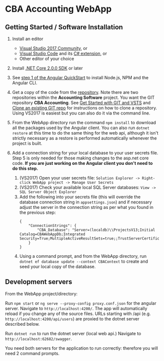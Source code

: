 # CBA Accounting WebApp

## Getting Started / Software Installation
1. Install an editor
   * [Visual Studio 2017 Community](https://docs.microsoft.com/en-us/visualstudio/install/install-visual-studio), or
   * [Visual Studio Code](https://code.visualstudio.com/) and its [C# extension](https://marketplace.visualstudio.com/items?itemName=ms-vscode.csharp), or
   * Other editor of your choice
2. Install [.NET Core 2.0.0 SDK](https://www.microsoft.com/net/core) or later
3. See [step 1 of the Angular QuickStart](https://angular.io/guide/quickstart) to install Node.js, NPM and the Angular CLI.
4. Get a copy of the code from the [repository](https://cbanewzealand.visualstudio.com/Accounting%20Software/_git/CBA%20Accounting). Note there are two repositories within the **Accounting Software** project. You want the GIT repository **CBA Accounting**.
See [Get Started with GIT and VSTS](https://docs.microsoft.com/en-us/vsts/git/gitquickstart?tabs=visual-studio) and [Clone an existing GIT repo](https://docs.microsoft.com/en-us/vsts/git/tutorial/clone?tabs=command-line) for instructions on how to clone a repository. Using VS2017 is easiest but you can also do it via the command line.
5. From the WebApp directory run the command `npm install` to download all the packages used by the Angular client. You can also run `dotnet restore` at this time to do the same thing for the web api, although it isn't strictly necessary as a restore is performed automatically whenever the project is built.

6. Add a connection string for your local database to your user secrets file. Step 5 is only needed for those making changes to the asp.net core code. **If you are just working on the Angular client you don't need to do this step.**
	1. (VS2017) Open your user secrets file: `Solution Explorer -> Right-click WebApp project -> Manage User Secrets`
	2. (VS2017) Check your available local SQL Server databases: `View -> SQL Server Object Explorer`
	3. Add the following into your secrets file (this will override the database connection string in `appsettings.json`) and if necessary adjust the server in the connection string as per what you found in the previous step:
		```
		{
			"ConnectionStrings": {
				"CBA_Database": "Server=(localdb)\\ProjectsV13;Initial Catalog=CBAWebAppDb;Integrated Security=True;MultipleActiveResultSets=true;;TrustServerCertificate=True;ApplicationIntent=ReadWrite;MultiSubnetFailover=False;"
			}
		}
		```
	4. Using a command prompt, and from the WebApp directory, run `dotnet ef database update --context CBAContext` to create and seed your local copy of the database.

## Development servers
From the WebApp project/directory:

Run `npm start` or `ng serve --proxy-config proxy.conf.json` for the angular server. 
Navigate to `http://localhost:4200/`. The app will automatically reload if you change any of the source files. 
URLs starting with /api (e.g. `http://localhost:4200/api/users`) are proxied to the dotnet server described below.

Run `dotnet run` to run the dotnet server (local web api.) Navigate to `http://localhost:62682/swagger`.

You need both servers for the application to run correctly: therefore you will need 2 command prompts.

